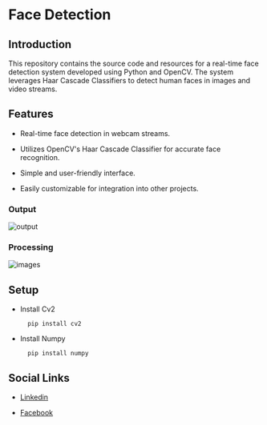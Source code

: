# Face Detection

## Introduction
This repository contains the source code and resources for a real-time face detection system developed using Python and OpenCV. The system leverages Haar Cascade Classifiers to detect human faces in images and video streams.

## Features

- Real-time face detection in webcam streams.

- Utilizes OpenCV's Haar Cascade Classifier for accurate face recognition.

- Simple and user-friendly interface.

- Easily customizable for integration into other projects.

### Output

![output](https://github.com/nithushanmoham/face-detection/assets/106969157/8209879e-6209-4598-9679-e7dbf85124fb)

### Processing

![images](https://github.com/nithushanmoham/face-detection/assets/106969157/da90e169-e1c8-4139-af73-a615be2eee84)


## Setup

- Install Cv2

  ```
    pip install cv2
  ```

- Install Numpy 

  ```
    pip install numpy
  ```

## Social Links

- [Linkedin](https://www.linkedin.com/in/nithushanmohan/)

- [Facebook](https://www.facebook.com/profile.php?id=100077725721945)
